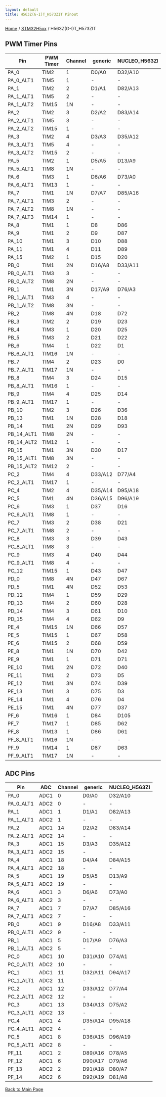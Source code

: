 ```yaml
---
layout: default
title: H563Z(G-I)T_H573ZIT Pinout
---
```


[Home](../../index.md) / [STM32H5xx](../index.md) / H563Z(G-I)T_H573ZIT

## PWM Timer Pins

| Pin | PWM Timer | Channel | generic | NUCLEO_H563ZI |
| --- | --- | --- | --- | --- |
| PA_0 | TIM2 | 1 | D0/A0 | D32/A10 |
| PA_0_ALT1 | TIM5 | 1 | - | - |
| PA_1 | TIM2 | 2 | D1/A1 | D82/A13 |
| PA_1_ALT1 | TIM5 | 2 | - | - |
| PA_1_ALT2 | TIM15 | 1N | - | - |
| PA_2 | TIM2 | 3 | D2/A2 | D83/A14 |
| PA_2_ALT1 | TIM5 | 3 | - | - |
| PA_2_ALT2 | TIM15 | 1 | - | - |
| PA_3 | TIM2 | 4 | D3/A3 | D35/A12 |
| PA_3_ALT1 | TIM5 | 4 | - | - |
| PA_3_ALT2 | TIM15 | 2 | - | - |
| PA_5 | TIM2 | 1 | D5/A5 | D13/A9 |
| PA_5_ALT1 | TIM8 | 1N | - | - |
| PA_6 | TIM3 | 1 | D6/A6 | D73/A0 |
| PA_6_ALT1 | TIM13 | 1 | - | - |
| PA_7 | TIM1 | 1N | D7/A7 | D85/A16 |
| PA_7_ALT1 | TIM3 | 2 | - | - |
| PA_7_ALT2 | TIM8 | 1N | - | - |
| PA_7_ALT3 | TIM14 | 1 | - | - |
| PA_8 | TIM1 | 1 | D8 | D86 |
| PA_9 | TIM1 | 2 | D9 | D87 |
| PA_10 | TIM1 | 3 | D10 | D88 |
| PA_11 | TIM1 | 4 | D11 | D89 |
| PA_15 | TIM2 | 1 | D15 | D20 |
| PB_0 | TIM1 | 2N | D16/A8 | D33/A11 |
| PB_0_ALT1 | TIM3 | 3 | - | - |
| PB_0_ALT2 | TIM8 | 2N | - | - |
| PB_1 | TIM1 | 3N | D17/A9 | D76/A3 |
| PB_1_ALT1 | TIM3 | 4 | - | - |
| PB_1_ALT2 | TIM8 | 3N | - | - |
| PB_2 | TIM8 | 4N | D18 | D72 |
| PB_3 | TIM2 | 2 | D19 | D23 |
| PB_4 | TIM3 | 1 | D20 | D25 |
| PB_5 | TIM3 | 2 | D21 | D22 |
| PB_6 | TIM4 | 1 | D22 | D1 |
| PB_6_ALT1 | TIM16 | 1N | - | - |
| PB_7 | TIM4 | 2 | D23 | D0 |
| PB_7_ALT1 | TIM17 | 1N | - | - |
| PB_8 | TIM4 | 3 | D24 | D15 |
| PB_8_ALT1 | TIM16 | 1 | - | - |
| PB_9 | TIM4 | 4 | D25 | D14 |
| PB_9_ALT1 | TIM17 | 1 | - | - |
| PB_10 | TIM2 | 3 | D26 | D36 |
| PB_13 | TIM1 | 1N | D28 | D18 |
| PB_14 | TIM1 | 2N | D29 | D93 |
| PB_14_ALT1 | TIM8 | 2N | - | - |
| PB_14_ALT2 | TIM12 | 1 | - | - |
| PB_15 | TIM1 | 3N | D30 | D17 |
| PB_15_ALT1 | TIM8 | 3N | - | - |
| PB_15_ALT2 | TIM12 | 2 | - | - |
| PC_2 | TIM4 | 4 | D33/A12 | D77/A4 |
| PC_2_ALT1 | TIM17 | 1 | - | - |
| PC_4 | TIM2 | 4 | D35/A14 | D95/A18 |
| PC_5 | TIM1 | 4N | D36/A15 | D96/A19 |
| PC_6 | TIM3 | 1 | D37 | D16 |
| PC_6_ALT1 | TIM8 | 1 | - | - |
| PC_7 | TIM3 | 2 | D38 | D21 |
| PC_7_ALT1 | TIM8 | 2 | - | - |
| PC_8 | TIM3 | 3 | D39 | D43 |
| PC_8_ALT1 | TIM8 | 3 | - | - |
| PC_9 | TIM3 | 4 | D40 | D44 |
| PC_9_ALT1 | TIM8 | 4 | - | - |
| PC_12 | TIM15 | 1 | D43 | D47 |
| PD_0 | TIM8 | 4N | D47 | D67 |
| PD_5 | TIM1 | 4N | D52 | D53 |
| PD_12 | TIM4 | 1 | D59 | D29 |
| PD_13 | TIM4 | 2 | D60 | D28 |
| PD_14 | TIM4 | 3 | D61 | D10 |
| PD_15 | TIM4 | 4 | D62 | D9 |
| PE_4 | TIM15 | 1N | D66 | D57 |
| PE_5 | TIM15 | 1 | D67 | D58 |
| PE_6 | TIM15 | 2 | D68 | D59 |
| PE_8 | TIM1 | 1N | D70 | D42 |
| PE_9 | TIM1 | 1 | D71 | D71 |
| PE_10 | TIM1 | 2N | D72 | D40 |
| PE_11 | TIM1 | 2 | D73 | D5 |
| PE_12 | TIM1 | 3N | D74 | D39 |
| PE_13 | TIM1 | 3 | D75 | D3 |
| PE_14 | TIM1 | 4 | D76 | D4 |
| PE_15 | TIM1 | 4N | D77 | D37 |
| PF_6 | TIM16 | 1 | D84 | D105 |
| PF_7 | TIM17 | 1 | D85 | D62 |
| PF_8 | TIM13 | 1 | D86 | D61 |
| PF_8_ALT1 | TIM16 | 1N | - | - |
| PF_9 | TIM14 | 1 | D87 | D63 |
| PF_9_ALT1 | TIM17 | 1N | - | - |


## ADC Pins

| Pin | ADC | Channel | generic | NUCLEO_H563ZI |
| --- | --- | --- | --- | --- |
| PA_0 | ADC1 | 0 | D0/A0 | D32/A10 |
| PA_0_ALT1 | ADC2 | 0 | - | - |
| PA_1 | ADC1 | 1 | D1/A1 | D82/A13 |
| PA_1_ALT1 | ADC2 | 1 | - | - |
| PA_2 | ADC1 | 14 | D2/A2 | D83/A14 |
| PA_2_ALT1 | ADC2 | 14 | - | - |
| PA_3 | ADC1 | 15 | D3/A3 | D35/A12 |
| PA_3_ALT1 | ADC2 | 15 | - | - |
| PA_4 | ADC1 | 18 | D4/A4 | D84/A15 |
| PA_4_ALT1 | ADC2 | 18 | - | - |
| PA_5 | ADC1 | 19 | D5/A5 | D13/A9 |
| PA_5_ALT1 | ADC2 | 19 | - | - |
| PA_6 | ADC1 | 3 | D6/A6 | D73/A0 |
| PA_6_ALT1 | ADC2 | 3 | - | - |
| PA_7 | ADC1 | 7 | D7/A7 | D85/A16 |
| PA_7_ALT1 | ADC2 | 7 | - | - |
| PB_0 | ADC1 | 9 | D16/A8 | D33/A11 |
| PB_0_ALT1 | ADC2 | 9 | - | - |
| PB_1 | ADC1 | 5 | D17/A9 | D76/A3 |
| PB_1_ALT1 | ADC2 | 5 | - | - |
| PC_0 | ADC1 | 10 | D31/A10 | D74/A1 |
| PC_0_ALT1 | ADC2 | 10 | - | - |
| PC_1 | ADC1 | 11 | D32/A11 | D94/A17 |
| PC_1_ALT1 | ADC2 | 11 | - | - |
| PC_2 | ADC1 | 12 | D33/A12 | D77/A4 |
| PC_2_ALT1 | ADC2 | 12 | - | - |
| PC_3 | ADC1 | 13 | D34/A13 | D75/A2 |
| PC_3_ALT1 | ADC2 | 13 | - | - |
| PC_4 | ADC1 | 4 | D35/A14 | D95/A18 |
| PC_4_ALT1 | ADC2 | 4 | - | - |
| PC_5 | ADC1 | 8 | D36/A15 | D96/A19 |
| PC_5_ALT1 | ADC2 | 8 | - | - |
| PF_11 | ADC1 | 2 | D89/A16 | D78/A5 |
| PF_12 | ADC1 | 6 | D90/A17 | D79/A6 |
| PF_13 | ADC2 | 2 | D91/A18 | D80/A7 |
| PF_14 | ADC2 | 6 | D92/A19 | D81/A8 |


[Back to Main Page](../../index.md)